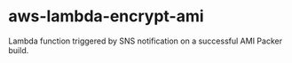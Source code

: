# aws-lambda-encrypt-ami
Lambda function triggered by SNS notification on a successful AMI Packer build.
